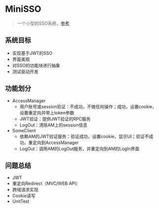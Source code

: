 # MiniSSO

> 一个小型的SSO系统，[参考](https://www.cnblogs.com/lyzg/p/6132801.html)   

## 系统目标  

+ 实现基于JWT的SSO
+ 界面美观
+ 对SSO的功能块进行抽象    
+ 测试驱动开发

## 功能划分

* AccessManager
  * 用户账号或session验证：不成功，不做任何操作；成功，设置cookie，设置重定向并带上token参数
  * JWT验证：提供JWT验证的RPC服务
  * LogOut：清除AM上的session信息  
* SomeClient
  * 依赖AM的JWT验证服务：验证成功，设置cookie，显示UI；验证不成功，重定向到AccessManager     
  * LogOut：调用AM的LogOut服务，并重定向到AM的LogIn界面         

## 问题总结    

+ JWT
+ 重定向Redirect（MVC/WEB API）      
+ 跨域请求实现
+ Cookie读写
+ UnitTest